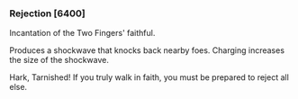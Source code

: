 ### Rejection [6400]

Incantation of the Two Fingers' faithful.

Produces a shockwave that knocks back nearby foes. Charging increases the size of the shockwave.

Hark, Tarnished! If you truly walk in faith, you must be prepared to reject all else.